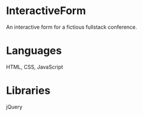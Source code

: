 # InteractiveForm
An interactive form for a fictious fullstack conference.

# Languages
HTML, CSS, JavaScript 

# Libraries
jQuery
